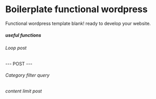 # Boilerplate functional wordpress
Functional wordpress template blank! 
ready to develop your website.

<h5>useful functions</h5>

<h6>Loop post</h6>

<?php while (have_posts()) : the_post(); ?>
--- POST ---
<?php endwhile;  wp_reset_query(); ?>


<h6>Category filter query</h6>

<?php query_posts('cat=ID, ID, ID');?>


<h6>content limit post</h6>

<?php echo wp_trim_words( get_the_excerpt(), 50 ); ?>

